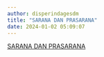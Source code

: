 ```yaml
---
author: disperindagesdm
title: "SARANA DAN PRASARANA"
date: 2024-01-02 05:09:07
---
```

<p><a href="https://disperindagesdm.kalbarprov.go.id/sarana-dan-prasarana/">SARANA DAN PRASARANA</a></p>
